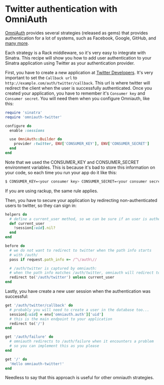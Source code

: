 # Twitter authentication with OmniAuth

[OmniAuth](https://github.com/intridea/omniauth) provides several strategies
(released as gems) that provides authentication for a lot of systems, such as
Facebook, Google, GitHub, and
[many more](https://github.com/intridea/omniauth/wiki/List-of-Strategies).

Each strategy is a Rack middleware, so it's very easy to integrate with
Sinatra. This recipe will show you how to add user authentication to your
Sinatra application using Twitter as your authentication provider.

First, you have to create a new application at
[Twitter Developers](https://dev.twitter.com/). It's very important to set
the `Callback url` to `http://example.com/auth/twitter/callback`. This url is
where twitter will redirect the client when the user is successfully
authenticated. Once you created your application, you have to remember it's
`Consumer key` and `Consumer secret`. You will need them when you configure
Omniauth, like this:

```ruby
require 'sinatra'
require 'omniauth-twitter'

configure do
  enable :sessions

  use OmniAuth::Builder do
    provider :twitter, ENV['CONSUMER_KEY'], ENV['CONSUMER_SECRET']
  end
end
```

Note that we used the CONSUMER_KEY and CONSUMER_SECRET environment variables.
This is because it's bad to store this information on your code, so each time
you run your app do it like this:

```bash
$ CONSUMER_KEY=<your consumer key> CONSUMER_SECRET=<your consumer secret> ruby app.rb
```

If you are using rackup, the same rule applies.

Then, you have to secure your application by redirecting non-authenticated
users to twitter, so they can sign in:

```ruby
helpers do
  # define a current_user method, so we can be sure if an user is authenticated
  def current_user
    !session[:uid].nil?
  end
end

before do
  # we do not want to redirect to twitter when the path info starts
  # with /auth/
  pass if request.path_info =~ /^\/auth\//

  # /auth/twitter is captured by omniauth:
  # when the path info matches /auth/twitter, omniauth will redirect to twitter
  redirect to('/auth/twitter') unless current_user
end
```

Lastly, you have create a new user session when the authentication was
successful:

```ruby
get '/auth/twitter/callback' do
  # probably you will need to create a user in the database too...
  session[:uid] = env['omniauth.auth']['uid']
  # this is the main endpoint to your application
  redirect to('/')
end

get '/auth/failure' do
  # omniauth redirects to /auth/failure when it encounters a problem
  # so you can implement this as you please
end

get '/' do
  'Hello omniauth-twitter!'
end
```

Needless to say that this approach is useful for other omniauth strategies.


